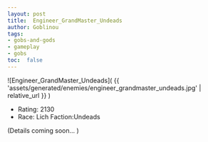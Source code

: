 ```yaml
---
layout: post
title:  Engineer_GrandMaster_Undeads
author: Goblinou
tags:
- gobs-and-gods
- gameplay
- gobs
toc:  false
---
```


![Engineer_GrandMaster_Undeads]( {{ 'assets/generated/enemies/engineer_grandmaster_undeads.jpg' | relative_url }} )
- Rating: 2130
- Race: Lich  Faction:Undeads

(Details coming soon... )
